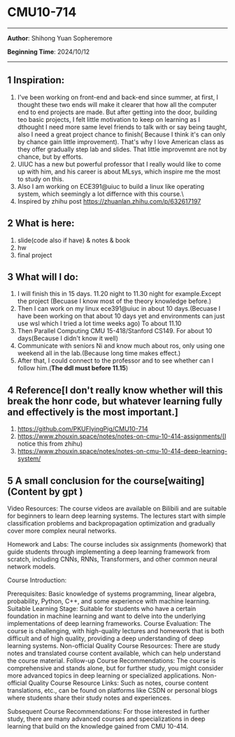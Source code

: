 # CMU10-714

---

**Author**: Shihong Yuan Sopheremore

**Beginning Time**: 2024/10/12

---


## 1 Inspiration:
  1. I've been working on front-end and back-end since summer, at first, I thought these two ends will make it clearer that how all the computer end to end projects are made.
But after getting into the door, building teo basic projects, I felt little motivation to keep on learning as I dthought I need more same level friends to talk with or say being taught, 
also I need a great project chance to finish( Because I think it's can only by chance gain little improvement). That's why I love American class as they offer gradually step lab and slides. 
That little improvemnt are not by chance, but by efforts.
  2. UIUC has a new but powerful professor that I really would like to come up with him, and his career is about MLsys, which inspire me the most to study on this.
  3. Also I am working on ECE391@uiuc to build a linux like operating system, which seemingly a lot differnce with this course.\
  4. Inspired by zhihu post https://zhuanlan.zhihu.com/p/632617197


## 2 What is here:
1. slide(code also if have) & notes & book
2. hw
3. final project


## 3 What will I do:
1. I will finish this in 15 days. 11.20 night to 11.30 night for example.Except the project (Becuase I know most of the theory knowledge before.)
2. Then I can work on my linux ece391@uiuc in about 10 days.(Becuase I have been working on that about 10 days yet and environments can just use wsl which I tried a lot time weeks ago) To about 11.10
3. Then Parallel Computing CMU 15-418/Stanford CS149. For about 10 days(Because I didn't know it well)
4. Communicate with seniors Ni and know much about ros, only using one weekend all in the lab.(Because long time makes effect.)
5. After that, I could connect to the professor and to see whether can I follow him.(**The ddl must before 11.15**)

   


## 4 Reference[I don't really know whether will this break the honr code, but whatever learning fully and effectively is the most important.]
1. https://github.com/PKUFlyingPig/CMU10-714
2. https://www.zhouxin.space/notes/notes-on-cmu-10-414-assignments/(I notice this from zhihu)
3. https://www.zhouxin.space/notes/notes-on-cmu-10-414-deep-learning-system/





## 5 A small conclusion for the course[waiting](Content by gpt )

Video Resources: The course videos are available on Bilibili and are suitable for beginners to learn deep learning systems. The lectures start with simple classification problems and backpropagation optimization and gradually cover more complex neural networks.

Homework and Labs: The course includes six assignments (homework) that guide students through implementing a deep learning framework from scratch, including CNNs, RNNs, Transformers, and other common neural network models.

Course Introduction:

Prerequisites: Basic knowledge of systems programming, linear algebra, probability, Python, C++, and some experience with machine learning.
Suitable Learning Stage: Suitable for students who have a certain foundation in machine learning and want to delve into the underlying implementations of deep learning frameworks.
Course Evaluation: The course is challenging, with high-quality lectures and homework that is both difficult and of high quality, providing a deep understanding of deep learning systems.
Non-official Quality Course Resources: There are study notes and translated course content available, which can help understand the course material.
Follow-up Course Recommendations: The course is comprehensive and stands alone, but for further study, you might consider more advanced topics in deep learning or specialized applications.
Non-official Quality Course Resource Links: Such as notes, course content translations, etc., can be found on platforms like CSDN or personal blogs where students share their study notes and experiences.

Subsequent Course Recommendations: For those interested in further study, there are many advanced courses and specializations in deep learning that build on the knowledge gained from CMU 10-414.

